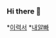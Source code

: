 ### Hi there 👋

*[이력서](https://www.notion.so/Personal-Home-42e2d96b5fdd4329abdac1fe5af6fa31)
*[내알빠](https://www.notion.so/e4ff69ec0d7f4962a1c7105445b0af76)

